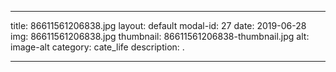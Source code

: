
---
title: 86611561206838.jpg
layout: default
modal-id: 27
date: 2019-06-28
img: 86611561206838.jpg
thumbnail: 86611561206838-thumbnail.jpg
alt: image-alt
category: cate_life
description: .

---
